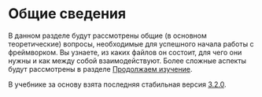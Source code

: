 # Общие сведения

В данном разделе будут рассмотрены общие (в основном теоретические) вопросы, необходимые для успешного начала работы
 с фреймворком. Вы узнаете, из каких файлов он состоит, для чего они нужны и как между собой взаимодействуют. Более
 сложные аспекты будут рассмотрены в разделе [Продолжаем изучение](basic).

В учебнике за основу взята последняя стабильная версия [3.2.0](http://dev.kohanaframework.org/attachments/download/1670/kohana-3.2.0.zip).